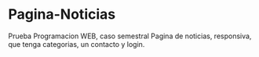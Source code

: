 # Pagina-Noticias
Prueba Programacion WEB, caso semestral
Pagina de noticias, responsiva, que tenga categorias, un contacto y login.
